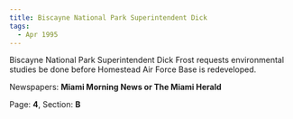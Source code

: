 ```yaml
---  
title: Biscayne National Park Superintendent Dick  
tags:  
  - Apr 1995  
---  
```

  
Biscayne National Park Superintendent Dick Frost requests environmental studies be done before Homestead Air Force Base is redeveloped.  
  
Newspapers: **Miami Morning News or The Miami Herald**  
  
Page: **4**, Section: **B** 
